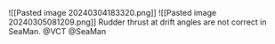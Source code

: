 ![[Pasted image 20240304183320.png]]
![[Pasted image 20240305081209.png]]
Rudder thrust at drift angles are not correct in SeaMan.
@VCT
@SeaMan
